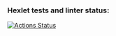 ### Hexlet tests and linter status:
[![Actions Status](https://github.com/KarinaAbd/python-project-83/workflows/hexlet-check/badge.svg)](https://github.com/KarinaAbd/python-project-83/actions)